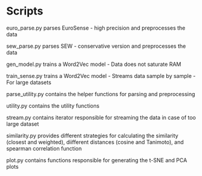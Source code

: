 # Scripts
euro_parse.py parses EuroSense - high precision and preprocesses the data

sew_parse.py parses SEW - conservative version and preprocesses the data

gen_model.py trains a Word2Vec model - Data does not saturate RAM

train_sense.py trains a Word2Vec model - Streams data sample by sample - For large datasets 

parse_utility.py contains the helper functions for parsing and preprocessing

utility.py contains the utility functions

stream.py contains iterator responsible for streaming the data in case of too large dataset

similarity.py provides different strategies for calculating the similarity (closest and weighted), diifferent distances (cosine and Tanimoto), and spearman correlation function

plot.py contains functions responsible for generating the t-SNE and PCA plots
